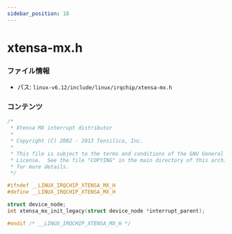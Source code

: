 ```yaml
---
sidebar_position: 18
---
```

# xtensa-mx.h

### ファイル情報

- パス: `linux-v6.12/include/linux/irqchip/xtensa-mx.h`

### コンテンツ

```h
/*
 * Xtensa MX interrupt distributor
 *
 * Copyright (C) 2002 - 2013 Tensilica, Inc.
 *
 * This file is subject to the terms and conditions of the GNU General Public
 * License.  See the file "COPYING" in the main directory of this archive
 * for more details.
 */

#ifndef __LINUX_IRQCHIP_XTENSA_MX_H
#define __LINUX_IRQCHIP_XTENSA_MX_H

struct device_node;
int xtensa_mx_init_legacy(struct device_node *interrupt_parent);

#endif /* __LINUX_IRQCHIP_XTENSA_MX_H */

```
